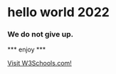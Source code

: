 # hello world 2022

### We do not give up.  ###

*** enjoy ***

<a href="https://www.w3schools.com/">Visit W3Schools.com!</a>
